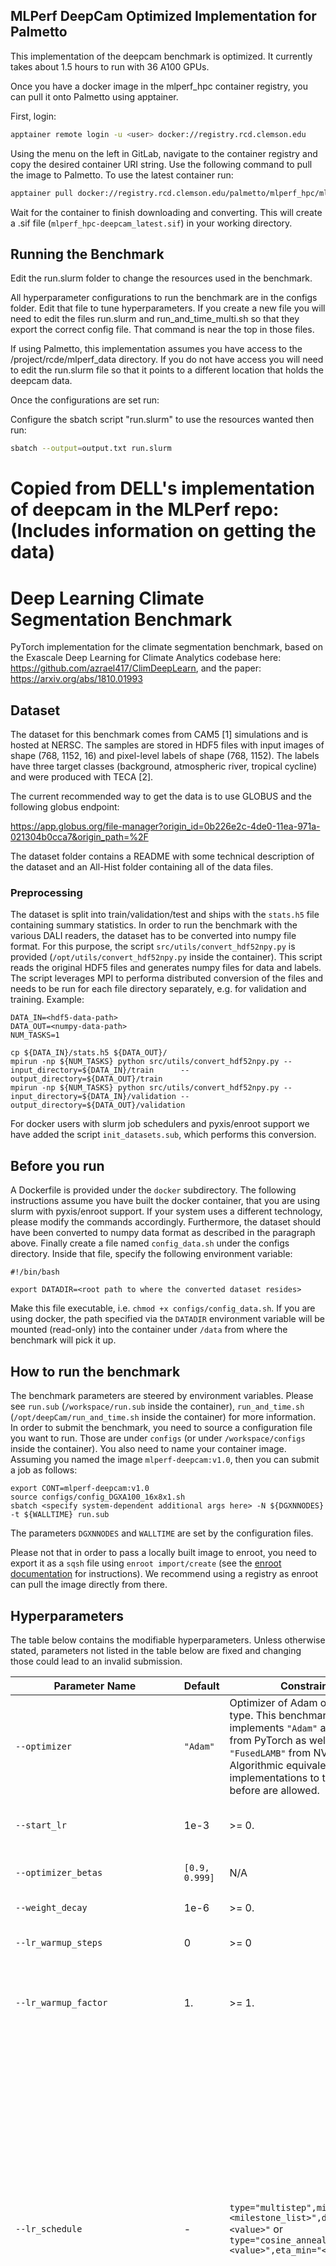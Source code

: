 ## MLPerf DeepCam Optimized Implementation for Palmetto

This implementation of the deepcam benchmark is optimized. It currently takes about 1.5 hours to run with 36 A100 GPUs.

Once you have a docker image in the mlperf_hpc container registry, you can pull it onto Palmetto using apptainer.

First, login: 
```bash
apptainer remote login -u <user> docker://registry.rcd.clemson.edu
```

Using the menu on the left in GitLab, navigate to the container registry and copy the desired container URI string. Use the following command to pull the image to Palmetto. To use the latest container run:
```bash
apptainer pull docker://registry.rcd.clemson.edu/palmetto/mlperf_hpc/mlperf_hpc-deepcam
```
Wait for the container to finish downloading and converting. This will create a .sif file (`mlperf_hpc-deepcam_latest.sif`) in your working directory. 

## Running the Benchmark

Edit the run.slurm folder to change the resources used in the benchmark.

All hyperparameter configurations to run the benchmark are in the configs folder. Edit that file to tune hyperparameters. If you create a new file you will need to edit the files run.slurm and run_and_time_multi.sh so that they export the correct config file. That command is near the top in those files.

If using Palmetto, this implementation assumes you have access to the /project/rcde/mlperf_data directory. If you do not have access you will need to edit the run.slurm file so that it points to a different location that holds the deepcam data.

Once the configurations are set run:

Configure the sbatch script "run.slurm" to use the resources wanted then run:
```bash
sbatch --output=output.txt run.slurm
```

# Copied from DELL's implementation of deepcam in the MLPerf repo: (Includes information on getting the data)
# Deep Learning Climate Segmentation Benchmark

PyTorch implementation for the climate segmentation benchmark, based on the
Exascale Deep Learning for Climate Analytics codebase here:
https://github.com/azrael417/ClimDeepLearn, and the paper:
https://arxiv.org/abs/1810.01993

## Dataset

The dataset for this benchmark comes from CAM5 [1] simulations and is hosted at
NERSC. The samples are stored in HDF5 files with input images of shape
(768, 1152, 16) and pixel-level labels of shape (768, 1152). The labels have
three target classes (background, atmospheric river, tropical cycline) and were
produced with TECA [2].

The current recommended way to get the data is to use GLOBUS and the following
globus endpoint:

https://app.globus.org/file-manager?origin_id=0b226e2c-4de0-11ea-971a-021304b0cca7&origin_path=%2F

The dataset folder contains a README with some technical description of the
dataset and an All-Hist folder containing all of the data files.

### Preprocessing
The dataset is split into train/validation/test and ships with the `stats.h5` file containing summary statistics.
In order to run the benchmark with the various DALI readers, the dataset has to be converted into numpy file format.
For this purpose, the script `src/utils/convert_hdf52npy.py` is provided (`/opt/utils/convert_hdf52npy.py` inside the container). This script reads the original HDF5 files and generates numpy files for data and labels.
The script leverages MPI to performa distributed conversion of the files and needs to be run for each file directory separately, e.g. for validation and training. Example:

```
DATA_IN=<hdf5-data-path>
DATA_OUT=<numpy-data-path>
NUM_TASKS=1

cp ${DATA_IN}/stats.h5 ${DATA_OUT}/
mpirun -np ${NUM_TASKS} python src/utils/convert_hdf52npy.py --input_directory=${DATA_IN}/train      --output_directory=${DATA_OUT}/train
mpirun -np ${NUM_TASKS} python src/utils/convert_hdf52npy.py --input_directory=${DATA_IN}/validation --output_directory=${DATA_OUT}/validation
```

For docker users with slurm job schedulers and pyxis/enroot support we have added the script `init_datasets.sub`, which performs this conversion. 

## Before you run

A Dockerfile is provided under the `docker` subdirectory. The following instructions assume you have built the docker container, that you are using slurm with pyxis/enroot support. If your system
uses a different technology, please modify the commands accordingly. Furthermore, the dataset should have been converted to numpy data format as described in the paragraph above. Finally create a file named `config_data.sh` under the configs directory. Inside that file, specify the following environment variable:

```
#!/bin/bash

export DATADIR=<root path to where the converted dataset resides>
```
Make this file executable, i.e. `chmod +x configs/config_data.sh`. If you are using docker, the path specified via the `DATADIR` environment variable will be mounted (read-only) into the container under `/data` from where the benchmark will pick it up.

## How to run the benchmark

The benchmark parameters are steered by environment variables. Please see `run.sub` (`/workspace/run.sub` inside the container), `run_and_time.sh` (`/opt/deepCam/run_and_time.sh` inside the container) for more information.
In order to submit the benchmark, you need to source a configuration file you want to run. Those are under `configs` (or under `/workspace/configs` inside the container).
You also need to name your container image. Assuming you named the image `mlperf-deepcam:v1.0`, then you can submit a job as follows:

```
export CONT=mlperf-deepcam:v1.0
source configs/config_DGXA100_16x8x1.sh
sbatch <specify system-dependent additional args here> -N ${DGXNNODES} -t ${WALLTIME} run.sub
```
The parameters `DGXNNODES` and `WALLTIME` are set by the configuration files.

Please not that in order to pass a locally built image to enroot, you need to export it as a `sqsh` file using `enroot import/create` (see the [enroot documentation](https://github.com/NVIDIA/enroot/blob/master/doc/usage.md) for instructions). We recommend using a registry as enroot can pull the image directly from there.


## Hyperparameters

The table below contains the modifiable hyperparameters. Unless otherwise stated, parameters not
listed in the table below are fixed and changing those could lead to an invalid submission.

|Parameter Name |Default | Constraints | Description|
--- | --- | --- | ---
`--optimizer` | `"Adam"` | Optimizer of Adam or LAMB* type. This benchmark implements `"Adam"` and `"AdamW"` from PyTorch as well as `"FusedLAMB"` from NVIDIA APEX. Algorithmic equivalent implementations to those listed before are allowed. | The optimizer to choose
`--start_lr` | 1e-3 | >= 0. | Start learning rate (or base learning rate if warmup is used)
`--optimizer_betas` | `[0.9, 0.999]` | N/A | Momentum terms for Adam-type optimizers
`--weight_decay` | 1e-6 | >= 0. | L2 weight regularization term
`--lr_warmup_steps` | 0 | >= 0 | Number of steps for learning rate warmup
`--lr_warmup_factor` | 1. | >= 1. | When warmup is used, the target learning_rate will be lr_warmup_factor * start_lr
`--lr_schedule` | - | `type="multistep",milestones="<milestone_list>",decay_rate="<value>"` or `type="cosine_annealing",t_max="<value>",eta_min="<value>"` | Specifies the learning rate schedule. Multistep decays the current learning rate by `decay_rate` at every milestone in the list. Note that the milestones are in unit of steps, not epochs. Number and value of milestones and the `decay_rate` can be chosen arbitrarily. For a milestone list, please specify it as whitespace separated values, for example `milestones="5000 10000"`. For cosine annealing, the minimal lr is given by the value of `eta_min` and the period length in number of steps by `T_max`
`--batchnorm_group_size` | 1 | >= 1 | Determines how many ranks participate in the batchnorm. Specifying a value > 1 will replace nn.BatchNorm2d with nn.SyncBatchNorm everywhere in the model. Currently, nn.SyncBatchNorm only supports node-local batch normalization, but using an Implementation of that same functionality which span arbitrary number of workers is allowed
`--gradient_accumulation_frequency` | 1 | >= 1 | Specifies the number of gradient accumulation steps before a weight update is performed
`--seed` | 333 | > 0 | Random number generator seed. Multiple submissions which employ the same seed are discouraged. Please specify a seed depending on system clock or similar.

*LAMB optimizer has additional hyperparameters such as the global grad clipping norm value. For the purpose of this benchmark, consider all those parameters which are LAMB specific and fixed. The defaults are specified in the [NVIDIA APEX documentation for FusedLAMB](https://nvidia.github.io/apex/_modules/apex/optimizers/fused_lamb.html).

Note that the command line arguments do not directly correspond to logging entries. For compliance checking of oiutput logs, use the table below:

|Key| Constraints | Required |
--- | --- | ---
`seed` | `x > 0` | True
`global_batch_size` | `x > 0` | `True`
`num_workers` | `x > 0` | `True`
`batchnorm_group_size` | `x > 1` | `False`
`gradient_accumulation_frequency` | `x >= 1` | `True`
`opt_name` | `x in ["Adam", "AdamW", "LAMB", "MixedPrecisionLAMB", "DistributedLAMB"]` | `True`
`opt_lr` | `x >= 0.` | `True`
`opt_betas` | unconstrained | `True`
`opt_eps` | `x == 1e-6` | `True`
`opt_weight_decay` | `x >= 0.` | `True`
`opt_bias_correction` | `x == True` | `True if optimizer_name == "LAMB" else False`
`opt_grad_averaging` | `x == True` | `True if optimizer_name == "LAMB" else False`
`opt_max_grad_norm` | `x == 1.0` | `True if optimizer_name == "LAMB" else False`
`scheduler_type` | `x in ["multistep", "cosine_annealing"]` | `True`
`scheduler_milestones` | unconstrained | `True if scheduler_type == "multistep" else False`
`scheduler_decay_rate` | `x >= 1.` | `True if scheduler_type == "multistep" else False`
`scheduler_t_max` | `x >= 0` | `True if scheduler_type == "cosine_annealing" else False`
`scheduler_eta_min` | `x >= 0.` | `True if scheduler_type == "cosine_annealing" else False`
`scheduler_lr_warmup_steps` | `x >= 0` | `False`
`scheduler_lr_warmup_factor` | `x >= 1.` | `True if scheduler_lr_warmup_steps > 0 else False`

The first column lists the keys as they would appear in the logfile. The second column lists the parameters constraints as an equation for parameter variable x. Those can be used to generate lambda expressions in Python. The third one if the corresponding entry has to be in the log file or not. Since there are multiple optimizers and learning rate schedules to choose from, not all parameters need to be logged for a given run. This is expressed by conditional expressions in that column.
**Please note that besides the benchmark specific rules above, standard MLPerf HPC logging rules apply.**

### Using Docker

The implementation comes with a Dockerfile optimized for NVIDIA workstations but usable on 
other NVIDIA multi-gpu systems. Use the Dockerfile 
`docker/Dockerfile.train` to build the container and the script `src/deepCam/run_scripts/run_training.sh`
for training. The data_dir variable should point to the full path of the `All-Hist` directory containing the downloaded dataset.

## References

1. Wehner, M. F., Reed, K. A., Li, F., Bacmeister, J., Chen, C.-T., Paciorek, C., Gleckler, P. J., Sperber, K. R., Collins, W. D., Gettelman, A., et al.: The effect of horizontal resolution on simulation quality in the Community Atmospheric Model, CAM5. 1, Journal of Advances in Modeling Earth Systems, 6, 980-997, 2014.
2. Prabhat, Byna, S., Vishwanath, V., Dart, E., Wehner, M., Collins, W. D., et al.: TECA: Petascale pattern recognition for climate science, in: International Conference on Computer Analysis of Images and Patterns, pp. 426-436, Springer, 2015b.
